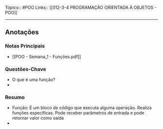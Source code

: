 Tópico:: #POO
Links:: [[012-3-4 PROGRAMAÇÃO ORIENTADA À OBJETOS - POO]]

---
## Anotações

### Notas Principais

- [[POO - Semana_1 - Funções.pdf]]

### Questões-Chave

- O que é uma função?
- 

### Resumo

- Função: É um bloco de código que executa alguma operação. Realiza funções especificas. Pode receber parâmetros de entrada e pode retornar valor como saída
- 
